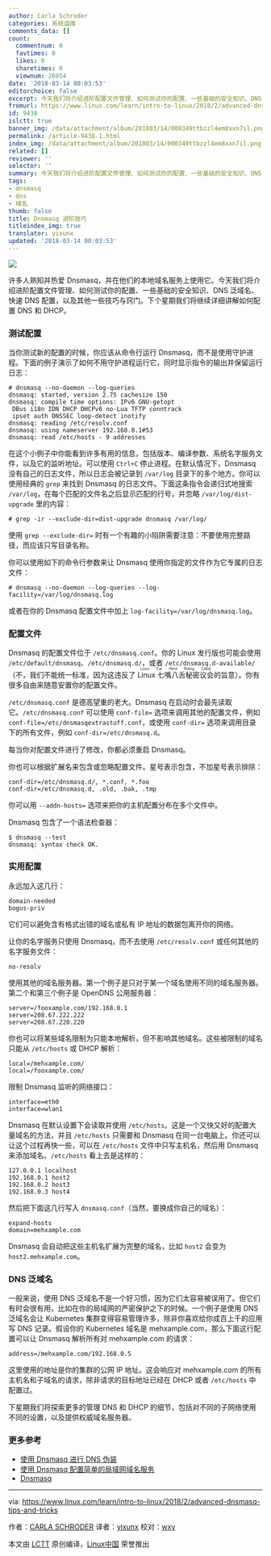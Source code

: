 ```yaml
---
author: Carla Schroder
categories: 系统运维
comments_data: []
count:
  commentnum: 0
  favtimes: 0
  likes: 0
  sharetimes: 0
  viewnum: 26954
date: '2018-03-14 00:03:53'
editorchoice: false
excerpt: 今天我们将介绍进阶配置文件管理、如何测试你的配置、一些基础的安全知识、DNS 泛域名、快速 DNS 配置，以及其他一些技巧与窍门。
fromurl: https://www.linux.com/learn/intro-to-linux/2018/2/advanced-dnsmasq-tips-and-tricks
id: 9438
islctt: true
banner_img: /data/attachment/album/201803/14/000349ttbzzl4em8xxn7il.png
permalink: /article-9438-1.html
index_img: /data/attachment/album/201803/14/000349ttbzzl4em8xxn7il.png.thumb.jpg
related: []
reviewer: ''
selector: ''
summary: 今天我们将介绍进阶配置文件管理、如何测试你的配置、一些基础的安全知识、DNS 泛域名、快速 DNS 配置，以及其他一些技巧与窍门。
tags:
- dnsmasq
- dns
- 域名
thumb: false
title: Dnsmasq 进阶技巧
titleindex_img: true
translator: yixunx
updated: '2018-03-14 00:03:53'
---
```


![](/data/attachment/album/201803/14/000349ttbzzl4em8xxn7il.png)


许多人熟知并热爱 Dnsmasq，并在他们的本地域名服务上使用它。今天我们将介绍进阶配置文件管理、如何测试你的配置、一些基础的安全知识、DNS 泛域名、快速 DNS 配置，以及其他一些技巧与窍门。下个星期我们将继续详细讲解如何配置 DNS 和 DHCP。


### 测试配置


当你测试新的配置的时候，你应该从命令行运行 Dnsmasq，而不是使用守护进程。下面的例子演示了如何不用守护进程运行它，同时显示指令的输出并保留运行日志：



```
# dnsmasq --no-daemon --log-queries
dnsmasq: started, version 2.75 cachesize 150
dnsmasq: compile time options: IPv6 GNU-getopt
 DBus i18n IDN DHCP DHCPv6 no-Lua TFTP conntrack
 ipset auth DNSSEC loop-detect inotify
dnsmasq: reading /etc/resolv.conf
dnsmasq: using nameserver 192.168.0.1#53
dnsmasq: read /etc/hosts - 9 addresses

```

在这个小例子中你能看到许多有用的信息，包括版本、编译参数、系统名字服务文件，以及它的监听地址。可以使用 `Ctrl+C` 停止进程。在默认情况下，Dnsmasq 没有自己的日志文件，所以日志会被记录到 `/var/log` 目录下的多个地方。你可以使用经典的 `grep` 来找到 Dnsmasq 的日志文件。下面这条指令会递归式地搜索 `/var/log`，在每个匹配的文件名之后显示匹配的行号，并忽略 `/var/log/dist-upgrade` 里的内容：



```
# grep -ir --exclude-dir=dist-upgrade dnsmasq /var/log/

```

使用 `grep --exclude-dir=` 时有一个有趣的小陷阱需要注意：不要使用完整路径，而应该只写目录名称。


你可以使用如下的命令行参数来让 Dnsmasq 使用你指定的文件作为它专属的日志文件：



```
# dnsmasq --no-daemon --log-queries --log-facility=/var/log/dnsmasq.log

```

或者在你的 Dnsmasq 配置文件中加上 `log-facility=/var/log/dnsmasq.log`。


### 配置文件


Dnsmasq 的配置文件位于 `/etc/dnsmasq.conf`。你的 Linux 发行版也可能会使用 `/etc/default/dnsmasq`、`/etc/dnsmasq.d/`，或者 `/etc/dnsmasq.d-available/`（不，我们不能统一标准，因为这违反了 <ruby> Linux 七嘴八舌秘密议会 <rt>  Linux Cat Herd Ruling Cabal </rt></ruby>的旨意）。你有很多自由来随意安置你的配置文件。


`/etc/dnsmasq.conf` 是德高望重的老大。Dnsmasq 在启动时会最先读取它。`/etc/dnsmasq.conf` 可以使用 `conf-file=` 选项来调用其他的配置文件，例如 `conf-file=/etc/dnsmasqextrastuff.conf`，或使用 `conf-dir=` 选项来调用目录下的所有文件，例如 `conf-dir=/etc/dnsmasq.d`。


每当你对配置文件进行了修改，你都必须重启 Dnsmasq。


你也可以根据扩展名来包含或忽略配置文件。星号表示包含，不加星号表示排除：



```
conf-dir=/etc/dnsmasq.d/, *.conf, *.foo
conf-dir=/etc/dnsmasq.d, .old, .bak, .tmp

```

你可以用 `--addn-hosts=` 选项来把你的主机配置分布在多个文件中。


Dnsmasq 包含了一个语法检查器：



```
$ dnsmasq --test
dnsmasq: syntax check OK.

```

### 实用配置


永远加入这几行：



```
domain-needed
bogus-priv

```

它们可以避免含有格式出错的域名或私有 IP 地址的数据包离开你的网络。


让你的名字服务只使用 Dnsmasq，而不去使用 `/etc/resolv.conf` 或任何其他的名字服务文件：



```
no-resolv

```

使用其他的域名服务器。第一个例子是只对于某一个域名使用不同的域名服务器。第二个和第三个例子是 OpenDNS 公用服务器：



```
server=/fooxample.com/192.168.0.1
server=208.67.222.222
server=208.67.220.220

```

你也可以将某些域名限制为只能本地解析，但不影响其他域名。这些被限制的域名只能从 `/etc/hosts` 或 DHCP 解析：



```
local=/mehxample.com/
local=/fooxample.com/

```

限制 Dnsmasq 监听的网络接口：



```
interface=eth0
interface=wlan1

```

Dnsmasq 在默认设置下会读取并使用 `/etc/hosts`。这是一个又快又好的配置大量域名的方法，并且 `/etc/hosts` 只需要和 Dnsmasq 在同一台电脑上。你还可以让这个过程再快一些，可以在 `/etc/hosts` 文件中只写主机名，然后用 Dnsmasq 来添加域名。`/etc/hosts` 看上去是这样的：



```
127.0.0.1 localhost
192.168.0.1 host2
192.168.0.2 host3
192.168.0.3 host4

```

然后把下面这几行写入 `dnsmasq.conf`（当然，要换成你自己的域名）：



```
expand-hosts
domain=mehxample.com

```

Dnsmasq 会自动把这些主机名扩展为完整的域名，比如 `host2` 会变为 `host2.mehxample.com`。


### DNS 泛域名


一般来说，使用 DNS 泛域名不是一个好习惯，因为它们太容易被误用了。但它们有时会很有用，比如在你的局域网的严密保护之下的时候。一个例子是使用 DNS 泛域名会让 Kubernetes 集群变得容易管理许多，除非你喜欢给你成百上千的应用写 DNS 记录。假设你的 Kubernetes 域名是 mehxample.com，那么下面这行配置可以让 Dnsmasq 解析所有对 mehxample.com 的请求：



```
address=/mehxample.com/192.168.0.5

```

这里使用的地址是你的集群的公网 IP 地址。这会响应对 mehxample.com 的所有主机名和子域名的请求，除非请求的目标地址已经在 DHCP 或者 `/etc/hosts` 中配置过。


下星期我们将探索更多的管理 DNS 和 DHCP 的细节，包括对不同的子网络使用不同的设置，以及提供权威域名服务器。


### 更多参考


* [使用 Dnsmasq 进行 DNS 伪装](https://www.linux.com/learn/intro-to-linux/2017/7/dns-spoofing-dnsmasq)
* [使用 Dnsmasq 配置简单的局域网域名服务](https://www.linux.com/learn/dnsmasq-easy-lan-name-services)
* [Dnsmasq](http://www.thekelleys.org.uk/dnsmasq/doc.html)




---


via: <https://www.linux.com/learn/intro-to-linux/2018/2/advanced-dnsmasq-tips-and-tricks>


作者：[CARLA SCHRODER](https://www.linux.com/users/cschroder) 译者：[yixunx](https://github.com/yixunx) 校对：[wxy](https://github.com/wxy)


本文由 [LCTT](https://github.com/LCTT/TranslateProject) 原创编译，[Linux中国](https://linux.cn/) 荣誉推出